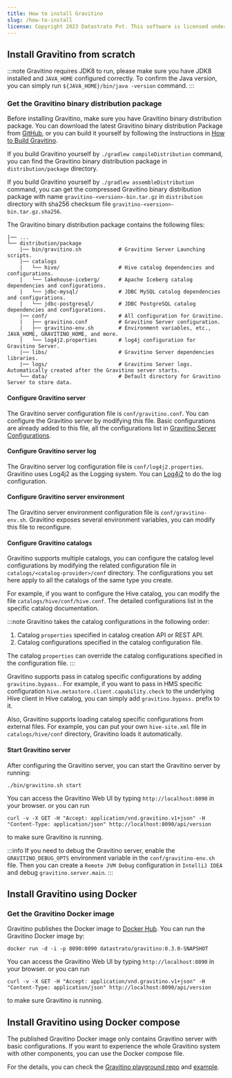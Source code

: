 ```yaml
---
title: How to install Gravitino
slug: /how-to-install
license: Copyright 2023 Datastrato Pvt. This software is licensed under the Apache License version 2.
---
```


## Install Gravitino from scratch

:::note
Gravitino requires JDK8 to run, please make sure you have JDK8 installed and `JAVA_HOME` 
configured correctly. To confirm the Java version, you can simply run `${JAVA_HOME}/bin/java -version` command.
:::

### Get the Gravitino binary distribution package

Before installing Gravitino, make sure you have Gravitino binary distribution package. You can
download the latest Gravitino binary distribution Package from [GitHub](https://github.com/datastrato/gravitino/releases),
or you can build it yourself by following the instructions in [How to Build Gravitino](./how-to-build).

If you build Gravitino yourself by `./gradlew compileDistribution` command, you can find the 
Gravitino binary distribution package in `distribution/package` directory.

If you build Gravitino yourself by `./gradlew assembleDistribution` command, you can get the 
compressed Gravitino binary distribution package with name `gravitino-<version>-bin.tar.gz` in 
`distribution` directory with sha256 checksum file `gravitino-<version>-bin.tar.gz.sha256`.

The Gravitino binary distribution package contains the following files:

```text
|── ...
└── distribution/package
    |── bin/gravitino.sh            # Gravitino Server Launching scripts.
    |── catalogs
    |   └── hive/                   # Hive catalog dependencies and configurations.
    |   └── lakehouse-iceberg/      # Apache Iceberg catalog dependencies and configurations.
    |   └── jdbc-mysql/             # JDBC MySQL catalog dependencies and configurations.
    |   └── jdbc-postgresql/        # JDBC PostgreSQL catalog dependencies and configurations.
    |── conf/                       # All configuration for Gravitino.
    |   ├── gravitino.conf          # Gravitino Server configuration.
    |   ├── gravitino-env.sh        # Environment variables, etc., JAVA_HOME, GRAVITINO_HOME, and more.
    |   └── log4j2.properties       # log4j configuration for Gravitino Server.
    |── libs/                       # Gravitino Server dependencies libraries.
    |── logs/                       # Gravitino Server logs. Automatically created after the Gravitino server starts.
    └── data/                       # Default directory for Gravitino Server to store data.
```

#### Configure Gravitino server

The Gravitino server configuration file is `conf/gravitino.conf`. You can configure the Gravitino 
server by modifying this file. Basic configurations are already added to this file, all the 
configurations list in [Gravitino Server Configurations](./gravitino-server-config).

#### Configure Gravitino server log

The Gravitino server log configuration file is `conf/log4j2.properties`. Gravitino uses Log4j2 as 
the Logging system. You can [Log4j2](https://logging.apache.org/log4j/2.x/) to 
do the log configuration.

#### Configure Gravitino server environment

The Gravitino server environment configuration file is `conf/gravitino-env.sh`. Gravitino exposes 
several environment variables, you can modify this file to reconfigure.

#### Configure Gravitino catalogs

Gravitino supports multiple catalogs, you can configure the catalog level configurations by 
modifying the related configuration file in `catalogs/<catalog-provider>/conf` directory. The 
configurations you set here apply to all the catalogs of the same type you create.

For example, if you want to configure the Hive catalog, you can modify the file 
`catalogs/hive/conf/hive.conf`. The detailed configurations list in the specific catalog 
documentation.

:::note
Gravitino takes the catalog configurations in the following order:

1. Catalog `properties` specified in catalog creation API or REST API.
2. Catalog configurations specified in the catalog configuration file.

The catalog `properties` can override the catalog configurations specified in the configuration 
file.
:::

Gravitino supports pass in catalog specific configurations by adding `gravitino.bypass.`. For 
example, if you want to pass in HMS specific configuration 
`hive.metastore.client.capability.check` to the underlying Hive client in Hive catalog, you can 
simply add `gravitino.bypass.` prefix to it.

Also, Gravitino supports loading catalog specific configurations from external files. For example, 
you can put your own `hive-site.xml` file in `catalogs/hive/conf` directory, Gravitino loads 
it automatically.

#### Start Gravitino server

After configuring the Gravitino server, you can start the Gravitino server by running:

```shell
./bin/gravitino.sh start
```

You can access the Gravitino Web UI by typing `http://localhost:8090` in your browser. or you 
can run

```shell
curl -v -X GET -H "Accept: application/vnd.gravitino.v1+json" -H "Content-Type: application/json" http://localhost:8090/api/version
```

to make sure Gravitino is running.

:::info
If you need to debug the Gravitino server, enable the `GRAVITINO_DEBUG_OPTS` environment
variable in the `conf/gravitino-env.sh` file. Then you can create a `Remote JVM Debug`
configuration in `IntelliJ IDEA` and debug `gravitino.server.main`.
:::

## Install Gravitino using Docker

### Get the Gravitino Docker image

Gravitino publishes the Docker image to [Docker Hub](https://hub.docker.com/r/datastrato/gravitino/tags). 
You can run the Gravitino Docker image by:

```shell
docker run -d -i -p 8090:8090 datastrato/gravitino:0.3.0-SNAPSHOT
```

You can access the Gravitino Web UI by typing `http://localhost:8090` in your browser. or you
can run

```shell
curl -v -X GET -H "Accept: application/vnd.gravitino.v1+json" -H "Content-Type: application/json" http://localhost:8090/api/version
```

to make sure Gravitino is running.

## Install Gravitino using Docker compose

The published Gravitino Docker image only contains Gravitino server with basic configurations. If 
you want to experience the whole Gravitino system with other components, you can use the Docker 
compose file.

For the details, you can check the 
[Gravitino playground repo](https://github.com/datastrato/gravitino-playground) and [example](xxx).
